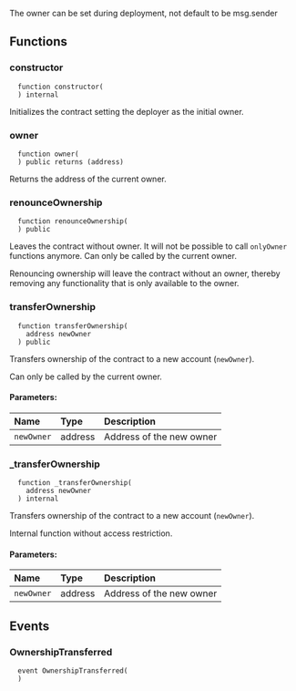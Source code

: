 
The owner can be set during deployment, not default to be msg.sender

## Functions
### constructor
```solidity
  function constructor(
  ) internal
```

Initializes the contract setting the deployer as the initial owner.


### owner
```solidity
  function owner(
  ) public returns (address)
```
Returns the address of the current owner.



### renounceOwnership
```solidity
  function renounceOwnership(
  ) public
```
Leaves the contract without owner. It will not be possible to call
        `onlyOwner` functions anymore. Can only be called by the current owner.


   Renouncing ownership will leave the contract without an owner,
        thereby removing any functionality that is only available to the owner.


### transferOwnership
```solidity
  function transferOwnership(
    address newOwner
  ) public
```
Transfers ownership of the contract to a new account (`newOwner`).

   Can only be called by the current owner.

#### Parameters:
| Name | Type | Description                                                          |
| :--- | :--- | :------------------------------------------------------------------- |
|`newOwner` | address | Address of the new owner

### _transferOwnership
```solidity
  function _transferOwnership(
    address newOwner
  ) internal
```
Transfers ownership of the contract to a new account (`newOwner`).

   Internal function without access restriction.

#### Parameters:
| Name | Type | Description                                                          |
| :--- | :--- | :------------------------------------------------------------------- |
|`newOwner` | address | Address of the new owner

## Events
### OwnershipTransferred
```solidity
  event OwnershipTransferred(
  )
```



